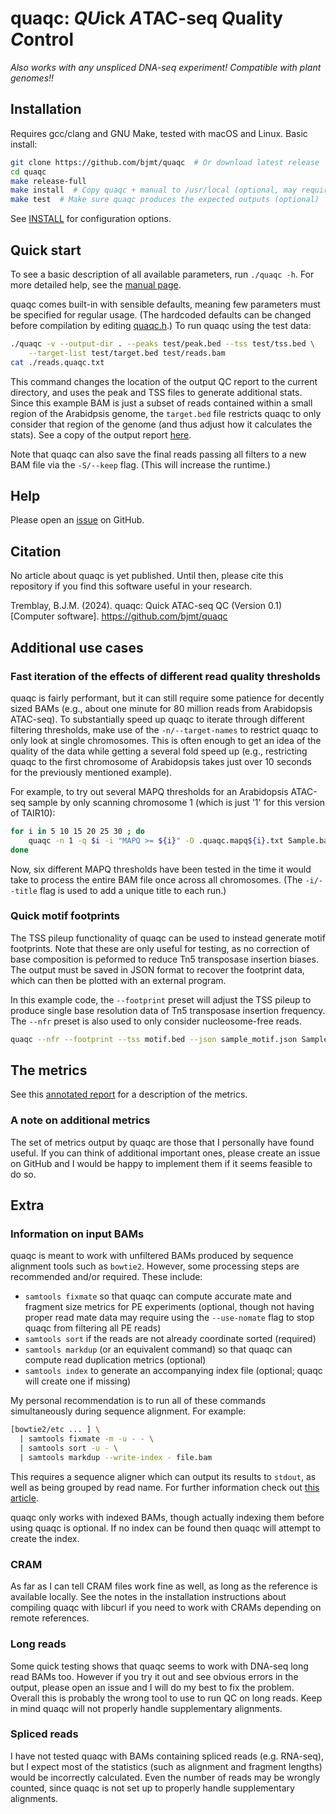 # quaqc: *QU*ick *A*TAC-seq *Q*uality *C*ontrol

_Also works with any unspliced DNA-seq experiment! Compatible with plant genomes!!_

## Installation

Requires gcc/clang and GNU Make, tested with macOS and Linux. Basic install:

```sh
git clone https://github.com/bjmt/quaqc  # Or download latest release
cd quaqc
make release-full
make install  # Copy quaqc + manual to /usr/local (optional, may require sudo)
make test  # Make sure quaqc produces the expected outputs (optional)
```

See [INSTALL](./INSTALL) for configuration options.

## Quick start

To see a basic description of all available parameters, run `./quaqc -h`. For
more detailed help, see the [manual page](./doc/quaqc.1.md).

quaqc comes built-in with sensible defaults, meaning few parameters must be
specified for regular usage. (The hardcoded defaults can be changed before
compilation by editing [quaqc.h](src/quaqc.h).) To run quaqc using the test
data:

```sh
./quaqc -v --output-dir . --peaks test/peak.bed --tss test/tss.bed \
    --target-list test/target.bed test/reads.bam
cat ./reads.quaqc.txt
```

This command changes the location of the output QC report to the current directory,
and uses the peak and TSS files to generate additional stats. Since this example
BAM is just a subset of reads contained within a small region of the Arabidpsis
genome, the `target.bed`
file restricts quaqc to only consider that region of the genome (and thus adjust
how it calculates the stats). See a copy of the output
report [here](./test/reads.quaqc.txt).

Note that quaqc can also save the final reads passing all filters to a new BAM
file via the `-S/--keep` flag. (This will increase the runtime.)

## Help

Please open an [issue](https://github.com/bjmt/quaqc/issues) on GitHub.

## Citation

No article about quaqc is yet published. Until then, please cite this repository
if you find this software useful in your research.

Tremblay, B.J.M. (2024). quaqc: Quick ATAC-seq QC (Version 0.1) [Computer software]. https://github.com/bjmt/quaqc

## Additional use cases

### Fast iteration of the effects of different read quality thresholds

quaqc is fairly performant, but it can still require some patience for decently
sized BAMs (e.g., about one minute for 80 million reads from Arabidopsis ATAC-seq).
To substantially speed up quaqc to iterate through different filtering
thresholds, make use of the `-n/--target-names` to restrict quaqc to only
look at single chromosomes. This is often enough to get an idea of the quality of
the data while getting a several fold speed up (e.g., restricting quaqc to the
first chromosome of Arabidopsis takes just over 10 seconds for the previously
mentioned example).

For example, to try out several MAPQ thresholds for an Arabidopsis ATAC-seq sample
by only scanning chromosome 1 (which is just '1' for this version of TAIR10):

```sh
for i in 5 10 15 20 25 30 ; do
    quaqc -n 1 -q $i -i "MAPQ >= ${i}" -O .quaqc.mapq${i}.txt Sample.bam
done
```

Now, six different MAPQ thresholds have been tested in the time it would take
to process the entire BAM file once across all chromosomes. (The `-i/--title`
flag is used to add a unique title to each run.)

### Quick motif footprints

The TSS pileup functionality of quaqc can be used to instead generate motif
footprints. Note that these are only useful for testing, as no correction
of base composition is peformed to reduce Tn5 transposase insertion biases. The output
must be saved in JSON format to recover the footprint data, which can then
be plotted with an external program.

In this example code, the `--footprint` preset will adjust the TSS pileup
to produce single base resolution data of Tn5 transposase insertion
frequency. The `--nfr` preset is also used to only consider nucleosome-free
reads.

```sh
quaqc --nfr --footprint --tss motif.bed --json sample_motif.json Sample.bam
```

## The metrics

See this [annotated report](doc/metrics.md) for a description of the metrics.

### A note on additional metrics

The set of metrics output by quaqc are those that I personally have
found useful. If you can think of additional important ones,
please create an issue on GitHub and I would be happy to implement
them if it seems feasible to do so.

## Extra

### Information on input BAMs

quaqc is meant to work with unfiltered BAMs produced by sequence
alignment tools such as `bowtie2`. However, some processing
steps are recommended and/or required. These include:

- `samtools fixmate` so that quaqc can compute accurate
  mate and fragment size metrics for PE experiments (optional,
  though not having proper read mate data may require using
  the `--use-nomate` flag to stop quaqc from filtering all PE reads)
- `samtools sort` if the reads are not already
  coordinate sorted (required)
- `samtools markdup` (or an equivalent command) so that
  quaqc can compute read duplication metrics (optional)
- `samtools index` to generate an accompanying index file
  (optional; quaqc will create one if missing)

My personal recommendation is to run all of these commands simultaneously
during sequence alignment. For example:

```sh
[bowtie2/etc ... ] \
  | samtools fixmate -m -u - - \
  | samtools sort -u - \
  | samtools markdup --write-index - file.bam
```

This requires a sequence aligner which can output its results to `stdout`,
as well as being grouped by read name. For further information check out
[this article](http://www.htslib.org/algorithms/duplicate.html).

quaqc only works with indexed BAMs, though actually indexing them before
using quaqc is optional. If no index can be found then quaqc will
attempt to create the index.

### CRAM

As far as I can tell CRAM files work fine as well, as long as the reference
is available locally. See the notes in the installation instructions
about compiling quaqc with libcurl if you need to work with CRAMs depending
on remote references.

### Long reads

Some quick testing shows that quaqc seems to work with DNA-seq long read
BAMs too. However if you try it out and see obvious errors in the output,
please open an issue and I will do my best to fix the problem. Overall
this is probably the wrong tool to use to run QC on long reads. Keep in
mind quaqc will not properly handle supplementary alignments.

### Spliced reads

I have not tested quaqc with BAMs containing spliced reads (e.g. RNA-seq),
but I expect most of the statistics (such as alignment and fragment lengths)
would be incorrectly calculated. Even the number of reads may be wrongly
counted, since quaqc is not set up to properly handle supplementary alignments.

